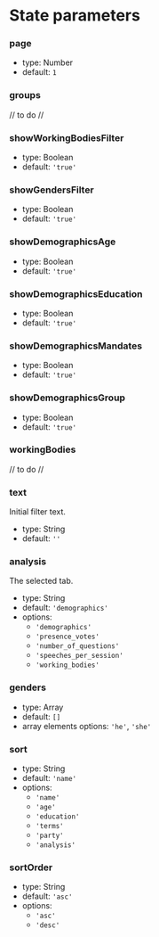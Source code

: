 # State parameters

### page
- type: Number
- default: `1`

### groups
// to do //

### showWorkingBodiesFilter
- type: Boolean
- default: `'true'`

### showGendersFilter
- type: Boolean
- default: `'true'`

### showDemographicsAge
- type: Boolean
- default: `'true'`

### showDemographicsEducation
- type: Boolean
- default: `'true'`

### showDemographicsMandates
- type: Boolean
- default: `'true'`

### showDemographicsGroup
- type: Boolean
- default: `'true'`

### workingBodies
// to do //

### text
Initial filter text.
- type: String
- default: `''`

### analysis
The selected tab.
* type: String
* default: `'demographics'`
* options:
    * `'demographics'`
    * `'presence_votes'`
    * `'number_of_questions'`
    * `'speeches_per_session'`
    * `'working_bodies'`
  
### genders
- type: Array
- default: `[]`
- array elements options: `'he'`, `'she'`

### sort
- type: String 
- default: `'name'`
- options:
    * `'name'`
    * `'age'`
    * `'education'`
    * `'terms'`
    * `'party'`
    * `'analysis'`

### sortOrder
- type: String
- default: `'asc'`
- options: 
    * `'asc'`
    * `'desc'`
